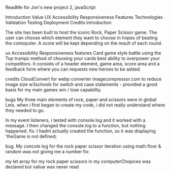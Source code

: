 ReadMe for Jon's new project 2, javaScript

Introduction
Value
UX
Accessibility
Responsiveness
Features
Technologies
Validation
Testing
Deployment
Credits
introduction

The site has been built to host the iconic Rock, Paper Scissor game.
The user can choose which element they want to choose in hopes of beating the comoputer. 
A score will be kept depending on the result of each round.


ux
Accessibility
Responsiveness
features
Card game style battle using the Top trumpz method of choosing your cards best ability to overpower your competitors.
it consists of a header element, game area, score area and a feedback form where you can requests new heroes to be added.


credits
CloudConvert for webp converter imagecompressor.com to reduce image size
w3schools for switch and case statements - provided a good basis for my main games win / lose capability.

bugs
My three main elements of rock, paper and scissors were in global Lets. when i first began to create my code, i did not really understand where they needed to go. 

In my event listeners, i tested with console.log and it worked with a message. I then changed the console.log to a function, but nothing happened.
fix: I hadnt actually created the function, so it was displaying 'theGame is not defined;

bug. My concole log for the rock paper scissor iteration using math.floor & random was not giving me a number
fix:

my let array for my rock paper scissors in my computerChopices was declared but valiue was never read